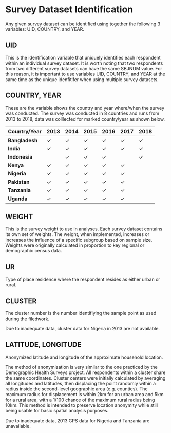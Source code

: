 # Survey Dataset Identification

Any given survey dataset can be identified using together the following 3 variables: UID, COUNTRY, and YEAR. 

## UID
This is the identification variable that uniquely identifies each respondent within an individual survey dataset.  It is worth noting that two respondents from two different survey datasets can have the same SBJNUM value. For this reason, it is important to use variables UID, COUNTRY, and YEAR at the same time as the unique idenfitifer when using multiple survey datasets.

## COUNTRY, YEAR
These are the variable shows the country and year where/when the survey was conducted. The survey was conducted in 8 countries and runs from 2013 to 2018, data was colllected for marked country/year as shown below.


|Country/Year       |2013          |2014          |2015          |2016          |2017          |2018          |
|----------------   |------------  |------------  |------------  |------------  |------------  |------------  |
|**Bangladesh**     |$\checkmark$  |$\checkmark$  |$\checkmark$  |$\checkmark$  |$\checkmark$  |$\checkmark$  |
|**India**          |$\checkmark$  |$\checkmark$  |$\checkmark$  |$\checkmark$  |$\checkmark$  |$\checkmark$  |
|**Indonesia**      |              |$\checkmark$  |$\checkmark$  |$\checkmark$  |              |$\checkmark$  |
|**Kenya**          |$\checkmark$  |$\checkmark$  |$\checkmark$  |$\checkmark$  |$\checkmark$  |              |
|**Nigeria**        |$\checkmark$  |$\checkmark$  |$\checkmark$  |$\checkmark$  |$\checkmark$  |              |
|**Pakistan**       |$\checkmark$  |$\checkmark$  |$\checkmark$  |$\checkmark$  |$\checkmark$  |              |
|**Tanzania**       |$\checkmark$  |$\checkmark$  |$\checkmark$  |$\checkmark$  |$\checkmark$  |              |
|**Uganda**         |$\checkmark$  |$\checkmark$  |$\checkmark$  |$\checkmark$  |$\checkmark$  |              |


## WEIGHT
This is the survey weight to use in analyses.  Each survey dataset contains its own set of weights. The weight, when implemented, increases or increases the influence of a specific subgroup based on sample size. Weights were originally calculated in proportion to key regional or demographic census data.

## UR
Type of place residence where the respondent resides as either urban or rural.

## CLUSTER
The cluster number is the number identifiying the sample point as used during the filedwork. 

Due to inadequate data, cluster data for Nigeria in 2013 are not available.

## LATITUDE, LONGITUDE
Anonymized latitude and longitude of the approximate household location.

The method of anonymization is very similar to the one practiced by the Demographic Health Surveys project. All respondents within a cluster share the same coordinates. Cluster centers were initially calculated by averaging all longitudes and latitudes, then displacing the point randomly within a radius inside the second-level geographic area (e.g. counties). The maximum radius for displacement is within 2km for an urban area and 5km for a rural area, with a 1/100 chance of the maximum rural radius being 10km. This method is intended to preserve location anonymity while still being usable for basic spatial analysis purposes. 

Due to inadequate data, 2013 GPS data for Nigeria and Tanzania are unavailable.
